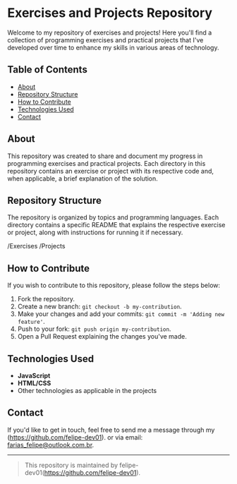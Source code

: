 # Exercises and Projects Repository

Welcome to my repository of exercises and projects! Here you'll find a collection of programming exercises and practical projects that I've developed over time to enhance my skills in various areas of technology.

## Table of Contents

- [About](#about)
- [Repository Structure](#repository-structure)
- [How to Contribute](#how-to-contribute)
- [Technologies Used](#technologies-used)
- [Contact](#contact)

## About

This repository was created to share and document my progress in programming exercises and practical projects. Each directory in this repository contains an exercise or project with its respective code and, when applicable, a brief explanation of the solution.

## Repository Structure

The repository is organized by topics and programming languages. Each directory contains a specific README that explains the respective exercise or project, along with instructions for running it if necessary.

/Exercises
/Projects


## How to Contribute

If you wish to contribute to this repository, please follow the steps below:

1. Fork the repository.
2. Create a new branch: `git checkout -b my-contribution`.
3. Make your changes and add your commits: `git commit -m 'Adding new feature'`.
4. Push to your fork: `git push origin my-contribution`.
5. Open a Pull Request explaining the changes you've made.

## Technologies Used

- **JavaScript**
- **HTML/CSS**
- Other technologies as applicable in the projects

## Contact

If you'd like to get in touch, feel free to send me a message through my (https://github.com/felipe-dev01). or via email: farias_felipe@outlook.com.br.

---

> This repository is maintained by felipe-dev01(https://github.com/felipe-dev01).
